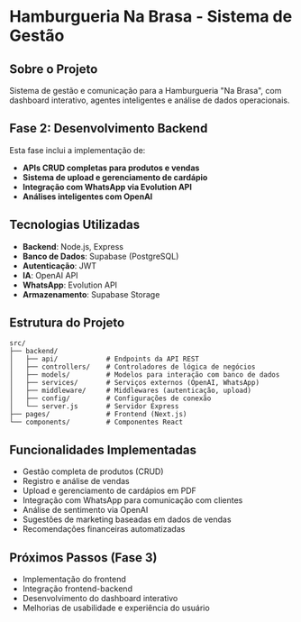 # Hamburgueria Na Brasa - Sistema de Gestão

## Sobre o Projeto

Sistema de gestão e comunicação para a Hamburgueria "Na Brasa", com dashboard interativo, agentes inteligentes e análise de dados operacionais.

## Fase 2: Desenvolvimento Backend

Esta fase inclui a implementação de:

- **APIs CRUD completas para produtos e vendas**
- **Sistema de upload e gerenciamento de cardápio**
- **Integração com WhatsApp via Evolution API**
- **Análises inteligentes com OpenAI**

## Tecnologias Utilizadas

- **Backend**: Node.js, Express
- **Banco de Dados**: Supabase (PostgreSQL)
- **Autenticação**: JWT
- **IA**: OpenAI API
- **WhatsApp**: Evolution API
- **Armazenamento**: Supabase Storage

## Estrutura do Projeto

```
src/
├── backend/
│   ├── api/            # Endpoints da API REST
│   ├── controllers/    # Controladores de lógica de negócios
│   ├── models/         # Modelos para interação com banco de dados
│   ├── services/       # Serviços externos (OpenAI, WhatsApp)
│   ├── middleware/     # Middlewares (autenticação, upload)
│   ├── config/         # Configurações de conexão
│   └── server.js       # Servidor Express
├── pages/              # Frontend (Next.js)
└── components/         # Componentes React
```

## Funcionalidades Implementadas

- Gestão completa de produtos (CRUD)
- Registro e análise de vendas
- Upload e gerenciamento de cardápios em PDF
- Integração com WhatsApp para comunicação com clientes
- Análise de sentimento via OpenAI
- Sugestões de marketing baseadas em dados de vendas
- Recomendações financeiras automatizadas

## Próximos Passos (Fase 3)

- Implementação do frontend
- Integração frontend-backend
- Desenvolvimento do dashboard interativo
- Melhorias de usabilidade e experiência do usuário